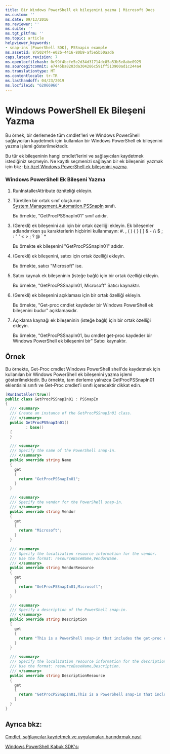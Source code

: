 ```yaml
---
title: Bir Windows PowerShell ek bileşenini yazma | Microsoft Docs
ms.custom: ''
ms.date: 09/13/2016
ms.reviewer: ''
ms.suite: ''
ms.tgt_pltfrm: ''
ms.topic: article
helpviewer_keywords:
- snap-ins [PowerShell SDK], PSSnapin example
ms.assetid: 875024f4-e02b-4416-80b9-af5e5b50aad6
caps.latest.revision: 7
ms.openlocfilehash: 0c99f4bcfe5e2d34d31714dc85a53b5e8abe0925
ms.sourcegitcommit: e7445ba8203da304286c591ff513900ad1c244a4
ms.translationtype: MT
ms.contentlocale: tr-TR
ms.lasthandoff: 04/23/2019
ms.locfileid: "62066966"
---
```

# <a name="writing-a-windows-powershell-snap-in"></a>Windows PowerShell Ek Bileşeni Yazma

Bu örnek, bir derlemede tüm cmdlet'leri ve Windows PowerShell sağlayıcıları kaydetmek için kullanılan bir Windows PowerShell ek bileşenini yazma işlemi gösterilmektedir.

Bu tür ek bileşeninin hangi cmdlet'lerini ve sağlayıcıları kaydetmek istediğiniz seçmeyin. Ne kayıtlı seçmenizi sağlayan bir ek bileşenini yazmak için bkz: [bir özel Windows PowerShell ek bileşenini yazma](./writing-a-custom-windows-powershell-snap-in.md).

### <a name="writing-a-windows-powershell-snap-in"></a>Windows PowerShell Ek Bileşeni Yazma

1. RunInstallerAttribute özniteliği ekleyin.

2. Türetilen bir ortak sınıf oluşturun [System.Management.Automation.PSSnapIn](/dotnet/api/System.Management.Automation.PSSnapIn) sınıfı.

    Bu örnekte, "GetProcPSSnapIn01" sınıf adıdır.

3. (Gerekli) ek bileşenini adı için bir ortak özelliği ekleyin. Ek bileşenler adlandırırken şu karakterlerin hiçbirini kullanmayın: #. , ( ) { } [ ] & - /\ $ ; : " ' \< > ; ? @ ` *

    Bu örnekte ek bileşenini "GetProcPSSnapIn01" adıdır.

4. (Gerekli) ek bileşenini, satıcı için ortak özelliği ekleyin.

    Bu örnekte, satıcı "Microsoft" ise.

5. Satıcı kaynak ek bileşeninin (isteğe bağlı) için bir ortak özelliği ekleyin.

    Bu örnekte, "GetProcPSSnapIn01, Microsoft" Satıcı kaynaktır.

6. (Gerekli) ek bileşenini açıklaması için bir ortak özelliği ekleyin.

    Bu örnekte, "Get-proc cmdlet kaydeder bir Windows PowerShell ek bileşenini budur" açıklamasıdır.

7. Açıklama kaynağı ek bileşeninin (isteğe bağlı) için bir ortak özelliği ekleyin.

    Bu örnekte, "GetProcPSSnapIn01, bu cmdlet get-proc kaydeder bir Windows PowerShell ek bileşenini bir" Satıcı kaynaktır.

## <a name="example"></a>Örnek

Bu örnekte, Get-Proc cmdlet Windows PowerShell shell'de kaydetmek için kullanılan bir Windows PowerShell ek bileşenini yazma işlemi gösterilmektedir. Bu örnekte, tam derleme yalnızca GetProcPSSnapIn01 eklentisini sınıfı ve Get-Proc cmdlet'i sınıfı içerecektir dikkat edin.

```csharp
[RunInstaller(true)]
public class GetProcPSSnapIn01 : PSSnapIn
{
  /// <summary>
  /// Create an instance of the GetProcPSSnapIn01 class.
  /// </summary>
  public GetProcPSSnapIn01()
         : base()
  {
  }

  /// <summary>
  /// Specify the name of the PowerShell snap-in.
  /// </summary>
  public override string Name
  {
    get
    {
      return "GetProcPSSnapIn01";
    }
  }

  /// <summary>
  /// Specify the vendor for the PowerShell snap-in.
  /// </summary>
  public override string Vendor
  {
    get
    {
      return "Microsoft";
    }
  }

  /// <summary>
  /// Specify the localization resource information for the vendor.
  /// Use the format: resourceBaseName,VendorName.
  /// </summary>
  public override string VendorResource
  {
    get
    {
      return "GetProcPSSnapIn01,Microsoft";
    }
  }

  /// <summary>
  /// Specify a description of the PowerShell snap-in.
  /// </summary>
  public override string Description
  {
    get
    {
      return "This is a PowerShell snap-in that includes the get-proc cmdlet.";
    }
  }

  /// <summary>
  /// Specify the localization resource information for the description.
  /// Use the format: resourceBaseName,Description.
  /// </summary>
  public override string DescriptionResource
  {
    get
    {
      return "GetProcPSSnapIn01,This is a PowerShell snap-in that includes the get-proc cmdlet.";
    }
  }
}
```

## <a name="see-also"></a>Ayrıca bkz:

[Cmdlet, sağlayıcılar kaydetmek ve uygulamaları barındırmak nasıl](http://msdn.microsoft.com/en-us/a41e9054-29c8-40ab-bf2b-8ce4e7ec1c8c)

[Windows PowerShell Kabuk SDK'sı](../windows-powershell-reference.md)
